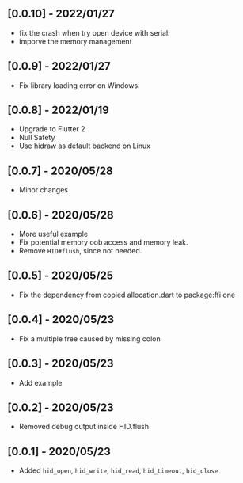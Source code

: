 ## [0.0.10] - 2022/01/27

* fix the crash when try open device with serial.
* imporve the memory management

## [0.0.9] - 2022/01/27

* Fix library loading error on Windows.

## [0.0.8] - 2022/01/19

* Upgrade to Flutter 2
* Null Safety
* Use hidraw as default backend on Linux

## [0.0.7] - 2020/05/28

* Minor changes

## [0.0.6] - 2020/05/28

* More useful example
* Fix potential memory oob access and memory leak.
* Remove `HID#flush`, since not needed.

## [0.0.5] - 2020/05/25

* Fix the dependency from copied allocation.dart to package:ffi one

## [0.0.4] - 2020/05/23

* Fix a multiple free caused by missing colon

## [0.0.3] - 2020/05/23

* Add example

## [0.0.2] - 2020/05/23

* Removed debug output inside HID.flush

## [0.0.1] - 2020/05/23

* Added `hid_open`, `hid_write`, `hid_read`, `hid_timeout`, `hid_close`
